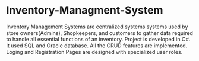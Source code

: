 # Inventory-Managment-System
Inventory Management Systems are centralized systems systems used by store owners(Admins), Shopkeepers, and customers to gather data required to handle all essential functions of an inventory.
Project is developed in C#. It used SQL and Oracle database.
All the CRUD features are implemented.
Loging and Registration Pages are designed with specialized user roles.

